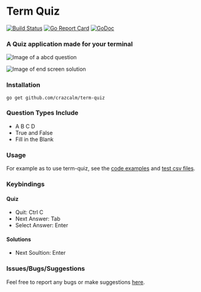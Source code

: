 # Term Quiz

[![Build Status](https://api.travis-ci.org/crazcalm/term-quiz.svg?branch=master)](https://travis-ci.org/crazcalm/term-quiz)    [![Go Report Card](https://goreportcard.com/badge/github.com/crazcalm/term-quiz)](https://goreportcard.com/report/github.com/crazcalm/term-quiz)    [![GoDoc](https://godoc.org/github.com/crazcalm/term-quiz?status.svg)](https://godoc.org/github.com/crazcalm/term-quiz)

### A Quiz application made for your terminal

![Image of a abcd question](https://raw.githubusercontent.com/crazcalm/term-quiz/master/img/term_quiz_abcd.png  "question3")

![Image of end screen solution](https://raw.githubusercontent.com/crazcalm/term-quiz/master/img/term_quiz_answer.png  "answer")

### Installation
	go get github.com/crazcalm/term-quiz

### Question Types Include
- A B C D
- True and False
- Fill in the Blank

### Usage

For example as to use term-quiz, see the [code examples](https://github.com/crazcalm/term-quiz/tree/master/_examples) and [test csv files](https://github.com/crazcalm/term-quiz/tree/master/_examples/test_data).

### Keybindings
#### Quiz
- Quit: Ctrl C
- Next Answer: Tab
- Select Answer: Enter

#### Solutions
- Next Soultion: Enter

### Issues/Bugs/Suggestions
Feel free to report any bugs or make suggestions [here](https://github.com/crazcalm/term-quiz/issues).